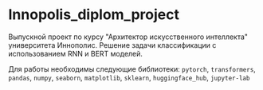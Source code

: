 # Innopolis_diplom_project
Выпускной проект по курсу "Архитектор искусственного интеллекта" университета Иннополис. Решение задачи классификации с использованием RNN и BERT моделей.

Для работы необходимы следующие библиотеки: `pytorch`, `transformers`, `pandas`, `numpy`, `seaborn`, `matplotlib`, `sklearn`, `huggingface_hub`, `jupyter-lab`
